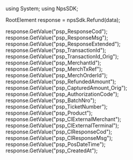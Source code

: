 using System;
using NpsSDK;

RootElement response = npsSdk.Refund(data);

response.GetValue("psp_ResponseCod");
response.GetValue("psp_ResponseMsg");
response.GetValue("psp_ResponseExtended");
response.GetValue("psp_TransactionId");
response.GetValue("psp_TransactionId_Orig");
response.GetValue("psp_MerchantId");
response.GetValue("psp_MerchTxRef");
response.GetValue("psp_MerchOrderId");
response.GetValue("psp_RefundedAmount");
response.GetValue("psp_CapturedAmount_Orig");
response.GetValue("psp_AuthorizationCode");
response.GetValue("psp_BatchNro");
response.GetValue("psp_TicketNumber");
response.GetValue("psp_Product");
response.GetValue("psp_ClExternalMerchant");
response.GetValue("psp_ClExternalTerminal");
response.GetValue("psp_ClResponseCod");
response.GetValue("psp_ClResponseMsg");
response.GetValue("psp_PosDateTime");
response.GetValue("psp_CreatedAt");
